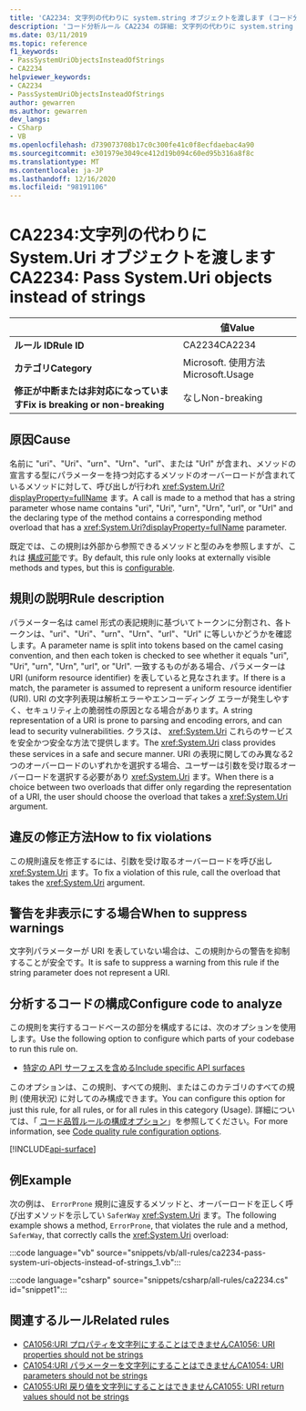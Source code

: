 ```yaml
---
title: 'CA2234: 文字列の代わりに system.string オブジェクトを渡します (コード分析)'
description: 'コード分析ルール CA2234 の詳細: 文字列の代わりに system.string オブジェクトを渡す'
ms.date: 03/11/2019
ms.topic: reference
f1_keywords:
- PassSystemUriObjectsInsteadOfStrings
- CA2234
helpviewer_keywords:
- CA2234
- PassSystemUriObjectsInsteadOfStrings
author: gewarren
ms.author: gewarren
dev_langs:
- CSharp
- VB
ms.openlocfilehash: d739073708b17c0c300fe41c0f8ecfdaebac4a90
ms.sourcegitcommit: e301979e3049ce412d19b094c60ed95b316a8f8c
ms.translationtype: MT
ms.contentlocale: ja-JP
ms.lasthandoff: 12/16/2020
ms.locfileid: "98191106"
---
```

# <a name="ca2234-pass-systemuri-objects-instead-of-strings"></a><span data-ttu-id="68ec2-103">CA2234:文字列の代わりに System.Uri オブジェクトを渡します</span><span class="sxs-lookup"><span data-stu-id="68ec2-103">CA2234: Pass System.Uri objects instead of strings</span></span>

| | <span data-ttu-id="68ec2-104">値</span><span class="sxs-lookup"><span data-stu-id="68ec2-104">Value</span></span> |
|-|-|
| <span data-ttu-id="68ec2-105">**ルール ID**</span><span class="sxs-lookup"><span data-stu-id="68ec2-105">**Rule ID**</span></span> |<span data-ttu-id="68ec2-106">CA2234</span><span class="sxs-lookup"><span data-stu-id="68ec2-106">CA2234</span></span>|
| <span data-ttu-id="68ec2-107">**カテゴリ**</span><span class="sxs-lookup"><span data-stu-id="68ec2-107">**Category**</span></span> |<span data-ttu-id="68ec2-108">Microsoft. 使用方法</span><span class="sxs-lookup"><span data-stu-id="68ec2-108">Microsoft.Usage</span></span>|
| <span data-ttu-id="68ec2-109">**修正が中断または非対応になっています**</span><span class="sxs-lookup"><span data-stu-id="68ec2-109">**Fix is breaking or non-breaking**</span></span> |<span data-ttu-id="68ec2-110">なし</span><span class="sxs-lookup"><span data-stu-id="68ec2-110">Non-breaking</span></span>|

## <a name="cause"></a><span data-ttu-id="68ec2-111">原因</span><span class="sxs-lookup"><span data-stu-id="68ec2-111">Cause</span></span>

<span data-ttu-id="68ec2-112">名前に "uri"、"Uri"、"urn"、"Urn"、"url"、または "Url" が含まれ、メソッドの宣言する型にパラメーターを持つ対応するメソッドのオーバーロードが含まれているメソッドに対して、呼び出しが行われ <xref:System.Uri?displayProperty=fullName> ます。</span><span class="sxs-lookup"><span data-stu-id="68ec2-112">A call is made to a method that has a string parameter whose name contains "uri", "Uri", "urn", "Urn", "url", or "Url" and the declaring type of the method contains a corresponding method overload that has a <xref:System.Uri?displayProperty=fullName> parameter.</span></span>

<span data-ttu-id="68ec2-113">既定では、この規則は外部から参照できるメソッドと型のみを参照しますが、これは [構成可能](#configure-code-to-analyze)です。</span><span class="sxs-lookup"><span data-stu-id="68ec2-113">By default, this rule only looks at externally visible methods and types, but this is [configurable](#configure-code-to-analyze).</span></span>

## <a name="rule-description"></a><span data-ttu-id="68ec2-114">規則の説明</span><span class="sxs-lookup"><span data-stu-id="68ec2-114">Rule description</span></span>

<span data-ttu-id="68ec2-115">パラメーター名は camel 形式の表記規則に基づいてトークンに分割され、各トークンは、"uri"、"Uri"、"urn"、"Urn"、"url"、"Url" に等しいかどうかを確認します。</span><span class="sxs-lookup"><span data-stu-id="68ec2-115">A parameter name is split into tokens based on the camel casing convention, and then each token is checked to see whether it equals "uri", "Uri", "urn", "Urn", "url", or "Url".</span></span> <span data-ttu-id="68ec2-116">一致するものがある場合、パラメーターは URI (uniform resource identifier) を表していると見なされます。</span><span class="sxs-lookup"><span data-stu-id="68ec2-116">If there is a match, the parameter is assumed to represent a uniform resource identifier (URI).</span></span> <span data-ttu-id="68ec2-117">URI の文字列表現は解析エラーやエンコーディング エラーが発生しやすく、セキュリティ上の脆弱性の原因となる場合があります。</span><span class="sxs-lookup"><span data-stu-id="68ec2-117">A string representation of a URI is prone to parsing and encoding errors, and can lead to security vulnerabilities.</span></span> <span data-ttu-id="68ec2-118">クラスは、 <xref:System.Uri> これらのサービスを安全かつ安全な方法で提供します。</span><span class="sxs-lookup"><span data-stu-id="68ec2-118">The <xref:System.Uri> class provides these services in a safe and secure manner.</span></span> <span data-ttu-id="68ec2-119">URI の表現に関してのみ異なる2つのオーバーロードのいずれかを選択する場合、ユーザーは引数を受け取るオーバーロードを選択する必要があり <xref:System.Uri> ます。</span><span class="sxs-lookup"><span data-stu-id="68ec2-119">When there is a choice between two overloads that differ only regarding the representation of a URI, the user should choose the overload that takes a <xref:System.Uri> argument.</span></span>

## <a name="how-to-fix-violations"></a><span data-ttu-id="68ec2-120">違反の修正方法</span><span class="sxs-lookup"><span data-stu-id="68ec2-120">How to fix violations</span></span>

<span data-ttu-id="68ec2-121">この規則違反を修正するには、引数を受け取るオーバーロードを呼び出し <xref:System.Uri> ます。</span><span class="sxs-lookup"><span data-stu-id="68ec2-121">To fix a violation of this rule, call the overload that takes the <xref:System.Uri> argument.</span></span>

## <a name="when-to-suppress-warnings"></a><span data-ttu-id="68ec2-122">警告を非表示にする場合</span><span class="sxs-lookup"><span data-stu-id="68ec2-122">When to suppress warnings</span></span>

<span data-ttu-id="68ec2-123">文字列パラメーターが URI を表していない場合は、この規則からの警告を抑制することが安全です。</span><span class="sxs-lookup"><span data-stu-id="68ec2-123">It is safe to suppress a warning from this rule if the string parameter does not represent a URI.</span></span>

## <a name="configure-code-to-analyze"></a><span data-ttu-id="68ec2-124">分析するコードの構成</span><span class="sxs-lookup"><span data-stu-id="68ec2-124">Configure code to analyze</span></span>

<span data-ttu-id="68ec2-125">この規則を実行するコードベースの部分を構成するには、次のオプションを使用します。</span><span class="sxs-lookup"><span data-stu-id="68ec2-125">Use the following option to configure which parts of your codebase to run this rule on.</span></span>

- [<span data-ttu-id="68ec2-126">特定の API サーフェスを含める</span><span class="sxs-lookup"><span data-stu-id="68ec2-126">Include specific API surfaces</span></span>](#include-specific-api-surfaces)

<span data-ttu-id="68ec2-127">このオプションは、この規則、すべての規則、またはこのカテゴリのすべての規則 (使用状況) に対してのみ構成できます。</span><span class="sxs-lookup"><span data-stu-id="68ec2-127">You can configure this option for just this rule, for all rules, or for all rules in this category (Usage).</span></span> <span data-ttu-id="68ec2-128">詳細については、「 [コード品質ルールの構成オプション](../code-quality-rule-options.md)」を参照してください。</span><span class="sxs-lookup"><span data-stu-id="68ec2-128">For more information, see [Code quality rule configuration options](../code-quality-rule-options.md).</span></span>

[!INCLUDE[api-surface](~/includes/code-analysis/api-surface.md)]

## <a name="example"></a><span data-ttu-id="68ec2-129">例</span><span class="sxs-lookup"><span data-stu-id="68ec2-129">Example</span></span>

<span data-ttu-id="68ec2-130">次の例は、 `ErrorProne` 規則に違反するメソッドと、オーバーロードを正しく呼び出すメソッドを示してい `SaferWay` <xref:System.Uri> ます。</span><span class="sxs-lookup"><span data-stu-id="68ec2-130">The following example shows a method, `ErrorProne`, that violates the rule and a method, `SaferWay`, that correctly calls the <xref:System.Uri> overload:</span></span>

:::code language="vb" source="snippets/vb/all-rules/ca2234-pass-system-uri-objects-instead-of-strings_1.vb":::

:::code language="csharp" source="snippets/csharp/all-rules/ca2234.cs" id="snippet1":::

## <a name="related-rules"></a><span data-ttu-id="68ec2-131">関連するルール</span><span class="sxs-lookup"><span data-stu-id="68ec2-131">Related rules</span></span>

- [<span data-ttu-id="68ec2-132">CA1056:URI プロパティを文字列にすることはできません</span><span class="sxs-lookup"><span data-stu-id="68ec2-132">CA1056: URI properties should not be strings</span></span>](ca1056.md)
- [<span data-ttu-id="68ec2-133">CA1054:URI パラメーターを文字列にすることはできません</span><span class="sxs-lookup"><span data-stu-id="68ec2-133">CA1054: URI parameters should not be strings</span></span>](ca1054.md)
- [<span data-ttu-id="68ec2-134">CA1055:URI 戻り値を文字列にすることはできません</span><span class="sxs-lookup"><span data-stu-id="68ec2-134">CA1055: URI return values should not be strings</span></span>](ca1055.md)
